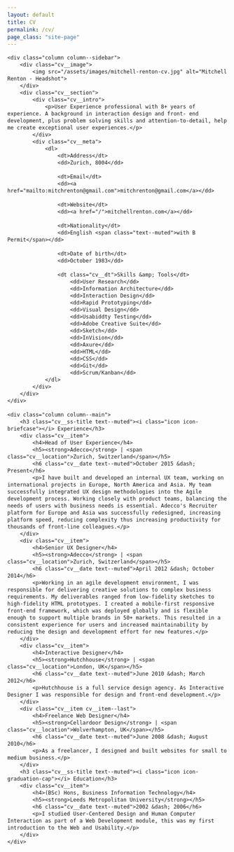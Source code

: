 ```yaml
---
layout: default
title: CV
permalink: /cv/
page_class: "site-page"
---
```


<div class="section typeset animated fadeIn cv">

	<div class="column column--sidebar">
		<div class="cv__image">
			<img src="/assets/images/mitchell-renton-cv.jpg" alt="Mitchell Renton - Headshot">
		</div>
		<div class="cv__section">
			<div class="cv__intro">
				<p>User Experience professional with 8+ years of experience. A background in interaction design and front- end development, plus problem solving skills and attention-to-detail, help me create exceptional user experiences.</p>
			</div>
			<div class="cv__meta">
				<dl>
					<dt>Address</dt>
					<dd>Zurich, 8004</dd>

					<dt>Email</dt>
					<dd><a href="mailto:mitchrenton@gmail.com">mitchrenton@gmail.com</a></dd>

					<dt>Website</dt>
					<dd><a href="/">mitchellrenton.com</a></dd>

					<dt>Nationality</dt>
					<dd>English <span class="text--muted">with B Permit</span></dd>

					<dt>Date of birth</dt>
					<dd>October 1983</dd>

					<dt class="cv__dt">Skills &amp; Tools</dt>
						<dd>User Research</dd>
						<dd>Information Architecture</dd>
						<dd>Interaction Design</dd>
						<dd>Rapid Prototyping</dd>
						<dd>Visual Design</dd>
						<dd>Usabiddty Testing</dd>
						<dd>Adobe Creative Suite</dd>
						<dd>Sketch</dd>
						<dd>InVision</dd>
						<dd>Axure</dd>
						<dd>HTML</dd>
						<dd>CSS</dd>
						<dd>Git</dd>
						<dd>Scrum/Kanban</dd>
				</dl>
			</div>
		</div>
	</div>
	
	<div class="column column--main">
		<h3 class="cv__ss-title text--muted"><i class="icon icon-briefcase"></i> Experience</h3>
		<div class="cv__item">
			<h4>Head of User Experience</h4>
			<h5><strong>Adecco</strong> | <span class="cv__location">Zurich, Switzerland</span></h5>
			<h6 class="cv__date text--muted">October 2015 &dash; Present</h6>
			<p>I have built and developed an internal UX team, working on international projects in Europe, North America and Asia. My team successfully integrated UX design methodologies into the Agile development process. Working closely with product teams, balancing the needs of users with business needs is essential. Adecco's Recruiter platform for Europe and Asia was successfully redesigned, increasing platform speed, reducing complexity thus increasing productivity for thousands of front-line colleagues.</p>
		</div>
		<div class="cv__item">
			<h4>Senior UX Designer</h4>
			<h5><strong>Adecco</strong> | <span class="cv__location">Zurich, Switzerland</span></h5>
			<h6 class="cv__date text--muted">April 2012 &dash; October 2014</h6>
			<p>Working in an agile development environment, I was responsible for delivering creative solutions to complex business requirements. My deliverables ranged from low-fidelity sketches to high-fidelity HTML prototypes. I created a mobile-first responsive front-end framework, which was deployed globally and is flexible enough to support multiple brands in 50+ markets. This resulted in a consistent experience for users and increased maintainability by reducing the design and development effort for new features.</p>
		</div>
		<div class="cv__item">
			<h4>Interactive Designer</h4>
			<h5><strong>Hutchhouse</strong> | <span class="cv__location">London, UK</span></h5>
			<h6 class="cv__date text--muted">June 2010 &dash; March 2012</h6>
			<p>Hutchhouse is a full service design agency. As Interactive Designer I was responsible for design and front-end development.</p>
		</div>
		<div class="cv__item cv__item--last">
			<h4>Freelance Web Designer</h4>
			<h5><strong>Cellardoor Design</strong> | <span class="cv__location">Wolverhampton, UK</span></h5>
			<h6 class="cv__date text--muted">June 2008 &dash; August 2010</h6>
			<p>As a freelancer, I designed and built websites for small to medium business.</p>
		</div>
		<h3 class="cv__ss-title text--muted"><i class="icon icon-graduation-cap"></i> Education</h3>
		<div class="cv__item">
			<h4>(BSc) Hons, Business Information Technology</h4>
			<h5><strong>Leeds Metropolitan University</strong></h5>
			<h6 class="cv__date text--muted">2002 &dash; 2006</h6>
			<p>I studied User-Centered Design and Human Computer Interaction as part of a Web Development module, this was my first introduction to the Web and Usability.</p>
		</div>
	</div>
</div>